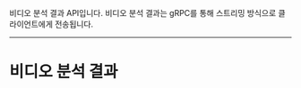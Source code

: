 비디오 분석 결과 API입니다. 비디오 분석 결과는 gRPC를 통해 스트리밍 방식으로 클라이언트에게 전송됩니다.

------------------------
# 비디오 분석 결과

<!-- 여기에 분석결과 출력 gRPC API 스펙 작성 예정 -->